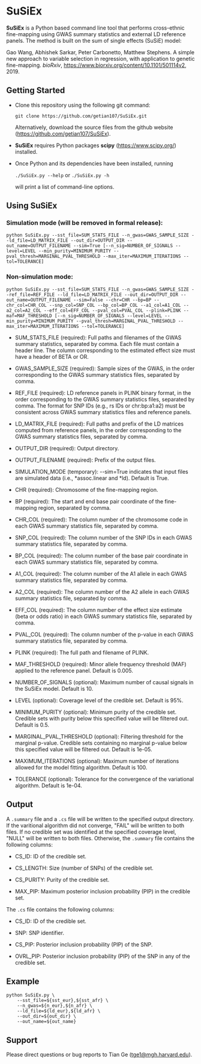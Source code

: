# SuSiEx

**SuSiEx** is a Python based command line tool that performs cross-ethnic fine-mapping using GWAS summary statistics and external LD reference panels. The method is built on the sum of single effects (SuSiE) model:

Gao Wang, Abhishek Sarkar, Peter Carbonetto, Matthew Stephens. A simple new approach to variable selection in regression, with application to genetic fine-mapping. *bioRxiv*, https://www.biorxiv.org/content/10.1101/501114v2, 2019.


## Getting Started

- Clone this repository using the following git command:
   
    `git clone https://github.com/getian107/SuSiEx.git`

    Alternatively, download the source files from the github website (https://github.com/getian107/SuSiEx).
    
- **SuSiEx** requires Python packages **scipy** (https://www.scipy.org/) installed.

- Once Python and its dependencies have been installed, running

    `./SuSiEx.py --help` or `./SuSiEx.py -h`

    will print a list of command-line options.


## Using SuSiEx

### Simulation mode (will be removed in formal release):

`
python SuSiEx.py --sst_file=SUM_STATS_FILE --n_gwas=GWAS_SAMPLE_SIZE --ld_file=LD_MATRIX_FILE --out_dir=OUTPUT_DIR --out_name=OUTPUT_FILENAME --sim=True [--n_sig=NUMBER_OF_SIGNALS --level=LEVEL --min_purity=MINIMUM_PURITY --pval_thresh=MARGINAL_PVAL_THRESHOLD --max_iter=MAXIMUM_ITERATIONS --tol=TOLERANCE]
`

### Non-simulation mode:

`
python SuSiEx.py --sst_file=SUM_STATS_FILE --n_gwas=GWAS_SAMPLE_SIZE --ref_file=REF_FILE --ld_file=LD_MATRIX_FILE --out_dir=OUTPUT_DIR --out_name=OUTPUT_FILENAME --sim=False --chr=CHR --bp=BP --chr_col=CHR_COL --snp_col=SNP_COL --bp_col=BP_COL --a1_col=A1_COL --a2_col=A2_COL --eff_col=EFF_COL --pval_col=PVAL_COL --plink=PLINK --maf=MAF_THRESHOLD [--n_sig=NUMBER_OF_SIGNALS --level=LEVEL --min_purity=MINIMUM_PURITY --pval_thresh=MARGINAL_PVAL_THRESHOLD --max_iter=MAXIMUM_ITERATIONS --tol=TOLERANCE]
`

- SUM_STATS_FILE (required): Full paths and filenames of the GWAS summary statistics, separated by comma. Each file must contain a header line. The column corresponding to the estimated effect size must have a header of BETA or OR.

- GWAS_SAMPLE_SIZE (required): Sample sizes of the GWAS, in the order corresponding to the GWAS summary statistics files, separated by comma.

- REF_FILE (required): LD reference panels in PLINK binary format, in the order corresponding to the GWAS summary statistics files, separated by comma. The format for SNP IDs (e.g., rs IDs or chr:bp:a1:a2) must be consistent across GWAS summary statistics files and reference panels.

- LD_MATRIX_FILE (required): Full paths and prefix of the LD matrices computed from reference panels, in the order corresponding to the GWAS summary statistics files, separated by comma.

- OUTPUT_DIR (required): Output directory.

- OUTPUT_FILENAME (required): Prefix of the output files.

- SIMULATION_MODE (temporary): --sim=True indicates that input files are simulated data (i.e., \*assoc.linear and \*ld). Default is True.

- CHR (required): Chromosome of the fine-mapping region.

- BP (required): The start and end base pair coordinate of the fine-mapping region, separated by comma.

- CHR_COL (required): The column number of the chromosome code in each GWAS summary statistics file, separated by comma.

- SNP_COL (required): The column number of the SNP IDs in each GWAS summary statistics file, separated by comma.

- BP_COL (required): The column number of the base pair coordinate in each GWAS summary statistics file, separated by comma.

- A1_COL (required): The column number of the A1 allele in each GWAS summary statistics file, separated by comma.

- A2_COL (required): The column number of the A2 allele in each GWAS summary statistics file, separated by comma.

- EFF_COL (required): The column number of the effect size estimate (beta or odds ratio) in each GWAS summary statistics file, separated by comma.

- PVAL_COL (required): The column number of the p-value in each GWAS summary statistics file, separated by comma.

- PLINK (required): The full path and filename of PLINK.

- MAF_THRESHOLD (required): Minor allele frequency threshold (MAF) applied to the reference panel. Default is 0.005.

- NUMBER_OF_SIGNALS (optional): Maximum number of causal signals in the SuSiEx model. Default is 10.

- LEVEL (optional): Coverage level of the credible set. Default is 95%.

- MINIMUM_PURITY (optional): Minimum purity of the credible set. Credible sets with purity below this specified value will be filtered out. Default is 0.5.

- MARGINAL_PVAL_THRESHOLD (optional): Filtering threshold for the marginal p-value. Credible sets containing no marginal p-value below this specified value will be filtered out. Default is 1e-05.

- MAXIMUM_ITERATIONS (optional): Maximum number of iterations allowed for the model fitting algorithm. Default is 100.

- TOLERANCE (optional): Tolerance for the convergence of the variational algorithm. Default is 1e-04.


## Output

A `.summary` file and a `.cs` file will be written to the specified output directory.
If the varitional algorithm did not converge, "FAIL" will be written to both files.
If no credible set was identified at the specified coverage level, "NULL" will be written to both files.
Otherwise, the `.summary` file contains the following columns:

- CS_ID: ID of the credible set.

- CS_LENGTH: Size (number of SNPs) of the credible set.

- CS_PURITY: Purity of the credible set.

- MAX_PIP: Maximum posterior inclusion probability (PIP) in the credible set.

The `.cs` file contains the following columns:

- CS_ID: ID of the credible set.

- SNP: SNP identifier.

- CS_PIP: Posterior inclusion probability (PIP) of the SNP.

- OVRL_PIP: Posterior inclusion probability (PIP) of the SNP in any of the credible set.


## Example

```
python SuSiEx.py \
    --sst_file=${sst_eur},${sst_afr} \   
    --n_gwas=${n_eur},${n_afr} \    
    --ld_file=${ld_eur},${ld_afr} \   
    --out_dir=${out_dir} \   
    --out_name=${out_name}
```


## Support

Please direct questions or bug reports to Tian Ge (tge1@mgh.harvard.edu).

